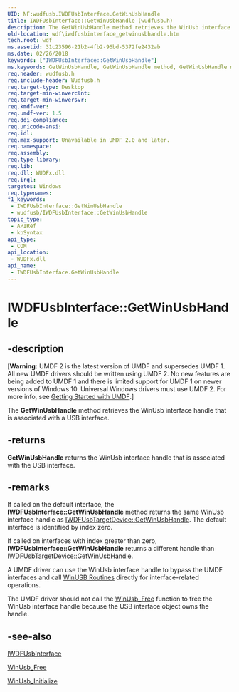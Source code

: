 ```yaml
---
UID: NF:wudfusb.IWDFUsbInterface.GetWinUsbHandle
title: IWDFUsbInterface::GetWinUsbHandle (wudfusb.h)
description: The GetWinUsbHandle method retrieves the WinUsb interface handle that is associated with a USB interface.
old-location: wdf\iwdfusbinterface_getwinusbhandle.htm
tech.root: wdf
ms.assetid: 31c23596-21b2-4fb2-96bd-5372fe2432ab
ms.date: 02/26/2018
keywords: ["IWDFUsbInterface::GetWinUsbHandle"]
ms.keywords: GetWinUsbHandle, GetWinUsbHandle method, GetWinUsbHandle method,IWDFUsbInterface interface, IWDFUsbInterface interface,GetWinUsbHandle method, IWDFUsbInterface.GetWinUsbHandle, IWDFUsbInterface::GetWinUsbHandle, UMDFUSBref_6c94f0cc-8995-45c9-8101-bc123b0e48bf.xml, umdf.iwdfusbinterface_getwinusbhandle, wdf.iwdfusbinterface_getwinusbhandle, wudfusb/IWDFUsbInterface::GetWinUsbHandle
req.header: wudfusb.h
req.include-header: Wudfusb.h
req.target-type: Desktop
req.target-min-winverclnt: 
req.target-min-winversvr: 
req.kmdf-ver: 
req.umdf-ver: 1.5
req.ddi-compliance: 
req.unicode-ansi: 
req.idl: 
req.max-support: Unavailable in UMDF 2.0 and later.
req.namespace: 
req.assembly: 
req.type-library: 
req.lib: 
req.dll: WUDFx.dll
req.irql: 
targetos: Windows
req.typenames: 
f1_keywords:
 - IWDFUsbInterface::GetWinUsbHandle
 - wudfusb/IWDFUsbInterface::GetWinUsbHandle
topic_type:
 - APIRef
 - kbSyntax
api_type:
 - COM
api_location:
 - WUDFx.dll
api_name:
 - IWDFUsbInterface.GetWinUsbHandle
---
```


# IWDFUsbInterface::GetWinUsbHandle


## -description

<p class="CCE_Message">[<b>Warning:</b> UMDF 2 is the latest version of UMDF and supersedes UMDF 1.  All new UMDF drivers should be written using UMDF 2.  No new features are being added to UMDF 1 and there is limited support for UMDF 1 on newer versions of Windows 10.  Universal Windows drivers must use UMDF 2.  For more info, see <a href="https://docs.microsoft.com/windows-hardware/drivers/wdf/getting-started-with-umdf-version-2">Getting Started with UMDF</a>.]

The <b>GetWinUsbHandle</b> method retrieves the WinUsb interface handle that is associated with a USB interface.

## -returns

<b>GetWinUsbHandle</b> returns the WinUsb interface handle that is associated with the USB interface.

## -remarks

If called on the default interface, the <b>IWDFUsbInterface::GetWinUsbHandle</b> method returns the same WinUsb interface handle as <a href="https://docs.microsoft.com/windows-hardware/drivers/ddi/wudfusb/nf-wudfusb-iwdfusbtargetdevice-getwinusbhandle">IWDFUsbTargetDevice::GetWinUsbHandle</a>. The default interface is identified by index zero.

If called on interfaces with index greater than zero, <b>IWDFUsbInterface::GetWinUsbHandle</b> returns a different handle  than <a href="https://docs.microsoft.com/windows-hardware/drivers/ddi/wudfusb/nf-wudfusb-iwdfusbtargetdevice-getwinusbhandle">IWDFUsbTargetDevice::GetWinUsbHandle</a>.

  A UMDF driver can use the WinUsb interface handle to bypass the UMDF interfaces and call <a href="https://docs.microsoft.com/previous-versions/windows/hardware/drivers/ff540046(v=vs.85)">WinUSB Routines</a> directly for interface-related operations.

The UMDF driver should not call the <a href="https://docs.microsoft.com/windows/win32/api/winusb/nf-winusb-winusb_free">WinUsb_Free</a> function to free the WinUsb interface handle because the USB interface object owns the handle.

## -see-also

<a href="https://docs.microsoft.com/windows-hardware/drivers/ddi/wudfusb/nn-wudfusb-iwdfusbinterface">IWDFUsbInterface</a>



<a href="https://docs.microsoft.com/windows/win32/api/winusb/nf-winusb-winusb_free">WinUsb_Free</a>



<a href="https://docs.microsoft.com/windows/win32/api/winusb/nf-winusb-winusb_initialize">WinUsb_Initialize</a>

